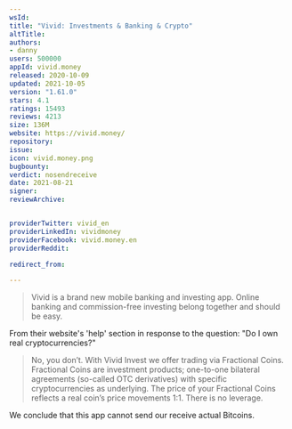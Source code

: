```yaml
---
wsId: 
title: "Vivid: Investments & Banking & Crypto"
altTitle: 
authors:
- danny
users: 500000
appId: vivid.money
released: 2020-10-09
updated: 2021-10-05
version: "1.61.0"
stars: 4.1
ratings: 15493
reviews: 4213
size: 136M
website: https://vivid.money/
repository: 
issue: 
icon: vivid.money.png
bugbounty: 
verdict: nosendreceive
date: 2021-08-21
signer: 
reviewArchive:


providerTwitter: vivid_en
providerLinkedIn: vividmoney
providerFacebook: vivid.money.en
providerReddit: 

redirect_from:

---
```



> Vivid is a brand new mobile banking and investing app. Online banking and commission-free investing belong together and should be easy.

From their website's 'help' section in response to the question: "Do I own real cryptocurrencies?"

> No, you don’t. With Vivid Invest we offer trading via Fractional Сoins. Fractional Coins are investment products; one-to-one bilateral agreements (so-called OTC derivatives) with specific cryptocurrencies as underlying. The price of your Fractional Coins reflects a real coin’s price movements 1:1. There is no leverage.

We conclude that this app cannot send our receive actual Bitcoins.


